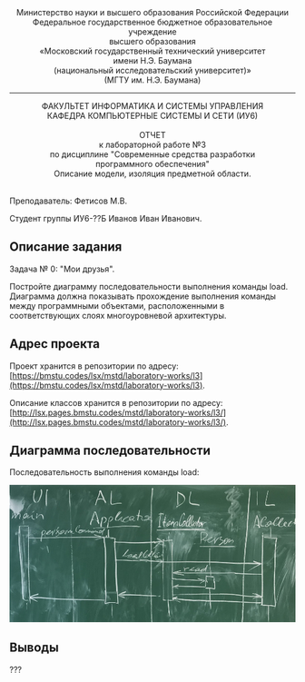 <div align="center">
Министерство науки и высшего образования Российской Федерации <br />
Федеральное государственное бюджетное образовательное учреждение <br />
высшего образования <br />
«Московский государственный технический университет <br />
имени Н.Э. Баумана <br />
(национальный исследовательский университет)» <br />
(МГТУ им. Н.Э. Баумана)
</div>
<hr />
<div align="center">
ФАКУЛЬТЕТ ИНФОРМАТИКА И СИСТЕМЫ УПРАВЛЕНИЯ <br />
КАФЕДРА КОМПЬЮТЕРНЫЕ СИСТЕМЫ И СЕТИ (ИУ6)
</div>
<br />
<div align="center">
ОТЧЕТ <br />
к лабораторной работе №3 <br />
по дисциплине "Современные средства разработки <br />
программного обеспечения" <br />
Описание модели, изоляция предметной области.
</div>
<br />

Преподаватель: Фетисов М.В.

Студент группы ИУ6-??Б Иванов Иван Иванович.

## Описание задания

Задача № 0: "Мои друзья".

Постройте диаграмму последовательности выполнения команды load. Диаграмма должна показывать прохождение выполнения команды между программными объектами, расположенными в соответствующих слоях многоуровневой архитектуры.

## Адрес проекта

Проект хранится в репозитории по адресу: [https://bmstu.codes/lsx/mstd/laboratory-works/l3](https://bmstu.codes/lsx/mstd/laboratory-works/l3).

Описание классов хранится в репозитории по адресу: [http://lsx.pages.bmstu.codes/mstd/laboratory-works/l3/](http://lsx.pages.bmstu.codes/mstd/laboratory-works/l3/).

## Диаграмма последовательности

Последовательность выполнения команды load:

![Последовательность выполнения команды load](doc/load.JPG)

## Выводы

???
